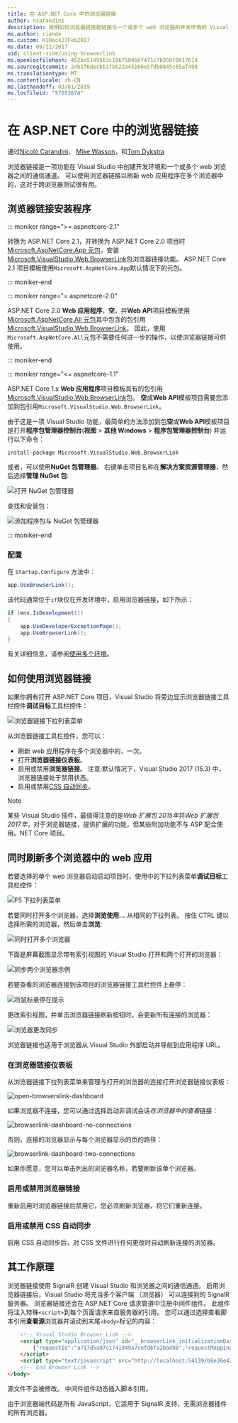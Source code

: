 ```yaml
---
title: 在 ASP.NET Core 中的浏览器链接
author: ncarandini
description: 说明如何浏览器链接是链接与一个或多个 web 浏览器的开发环境的 Visual Studio 功能。
ms.author: riande
ms.custom: H1Hack27Feb2017
ms.date: 09/22/2017
uid: client-side/using-browserlink
ms.openlocfilehash: 452ba5149563c186750466f471c7b950f0017614
ms.sourcegitcommit: 24b1f6decbb17bb22a45166e5fdb0845c65af498
ms.translationtype: MT
ms.contentlocale: zh-CN
ms.lasthandoff: 03/01/2019
ms.locfileid: "57053674"
---
```

# <a name="browser-link-in-aspnet-core"></a>在 ASP.NET Core 中的浏览器链接

通过[Nicolò Carandini](https://github.com/ncarandini)， [Mike Wasson](https://github.com/MikeWasson)，和[Tom Dykstra](https://github.com/tdykstra)

浏览器链接是一项功能在 Visual Studio 中创建开发环境和一个或多个 web 浏览器之间的通信通道。 可以使用浏览器链接以刷新 web 应用程序在多个浏览器中的，这对于跨浏览器测试很有用。

## <a name="browser-link-setup"></a>浏览器链接安装程序

::: moniker range=">= aspnetcore-2.1"

转换为 ASP.NET Core 2.1，并转换为 ASP.NET Core 2.0 项目时[Microsoft.AspNetCore.App 元包](xref:fundamentals/metapackage-app)，安装[Microsoft.VisualStudio.Web.BrowserLink](https://www.nuget.org/packages/Microsoft.VisualStudio.Web.BrowserLink/)包浏览器链接功能。 ASP.NET Core 2.1 项目模板使用`Microsoft.AspNetCore.App`默认情况下的元包。

::: moniker-end

::: moniker range="= aspnetcore-2.0"

ASP.NET Core 2.0 **Web 应用程序**，**空**，并**Web API**项目模板使用[Microsoft.AspNetCore.All 元包](xref:fundamentals/metapackage)其中包含的包引用[Microsoft.VisualStudio.Web.BrowserLink](https://www.nuget.org/packages/Microsoft.VisualStudio.Web.BrowserLink/)。 因此，使用`Microsoft.AspNetCore.All`元包不需要任何进一步的操作，以使浏览器链接可供使用。

::: moniker-end

::: moniker range="<= aspnetcore-1.1"

ASP.NET Core 1.x **Web 应用程序**项目模板具有的包引用[Microsoft.VisualStudio.Web.BrowserLink](https://www.nuget.org/packages/Microsoft.VisualStudio.Web.BrowserLink/)包。 **空**或**Web API**模板项目需要您添加到包引用`Microsoft.VisualStudio.Web.BrowserLink`。

由于这是一项 Visual Studio 功能，最简单的方法添加到包**空**或**Web API**模板项目是打开**程序包管理器控制台**(**视图** > **其他 Windows** > **程序包管理器控制台**) 并运行以下命令：

```console
install-package Microsoft.VisualStudio.Web.BrowserLink
```

或者，可以使用**NuGet 包管理器**。 右键单击项目名称在**解决方案资源管理器**，然后选择**管理 NuGet 包**:

![打开 NuGet 包管理器](using-browserlink/_static/open-nuget-package-manager.png)

查找和安装包：

![添加程序包与 NuGet 包管理器](using-browserlink/_static/add-package-with-nuget-package-manager.png)

::: moniker-end

### <a name="configuration"></a>配置

在 `Startup.Configure` 方法中：

```csharp
app.UseBrowserLink();
```

该代码通常位于`if`块仅在开发环境中，启用浏览器链接，如下所示：

```csharp
if (env.IsDevelopment())
{
    app.UseDeveloperExceptionPage();
    app.UseBrowserLink();
}
```

有关详细信息，请参阅[使用多个环境](xref:fundamentals/environments)。

## <a name="how-to-use-browser-link"></a>如何使用浏览器链接

如果你拥有打开 ASP.NET Core 项目，Visual Studio 将旁边显示浏览器链接工具栏控件**调试目标**工具栏控件：

![浏览器链接下拉列表菜单](using-browserlink/_static/browserLink-dropdown-menu.png)

从浏览器链接工具栏控件，您可以：

* 刷新 web 应用程序在多个浏览器中的，一次。
* 打开**浏览器链接仪表板**。
* 启用或禁用**浏览器链接**。 注意:默认情况下，Visual Studio 2017 (15.3) 中，浏览器链接处于禁用状态。
* 启用或禁用[CSS 自动同步](#enable-or-disable-css-auto-sync)。

> [!NOTE]
> 某些 Visual Studio 插件，最值得注意的是*Web 扩展包 2015年*并*Web 扩展包 2017年*，对于浏览器链接，提供扩展的功能，但某些附加功能不与 ASP 配合使用。NET Core 项目。

## <a name="refresh-the-web-app-in-several-browsers-at-once"></a>同时刷新多个浏览器中的 web 应用

若要选择的单个 web 浏览器启动启动项目时，使用中的下拉列表菜单**调试目标**工具栏控件：

![F5 下拉列表菜单](using-browserlink/_static/debug-target-dropdown-menu.png)

若要同时打开多个浏览器，选择**浏览使用...** 从相同的下拉列表。 按住 CTRL 键以选择所需的浏览器，然后单击**浏览**:

![同时打开多个浏览器](using-browserlink/_static/open-many-browsers-at-once.png)

下面是屏幕截图显示带有索引视图的 Visual Studio 打开和两个打开的浏览器：

![同步两个浏览器示例](using-browserlink/_static/sync-with-two-browsers-example.png)

若要查看的浏览器连接到该项目的浏览器链接工具栏控件上悬停：

![将鼠标悬停在提示](using-browserlink/_static/hoover-tip.png)

更改索引视图，并单击浏览器链接刷新按钮时，会更新所有连接的浏览器：

![浏览器更改同步](using-browserlink/_static/browsers-sync-to-changes.png)

浏览器链接也适用于浏览器从 Visual Studio 外部启动并导航到应用程序 URL。

### <a name="the-browser-link-dashboard"></a>在浏览器链接仪表板

从浏览器链接下拉列表菜单来管理与打开的浏览器的连接打开浏览器链接仪表板：

![open-browserslink-dashboard](using-browserlink/_static/open-browserlink-dashboard.png)

如果浏览器不连接，您可以通过选择启动非调试会话*在浏览器中的查看*链接：

![browserlink-dashboard-no-connections](using-browserlink/_static/browserlink-dashboard-no-connections.png)

否则，连接的浏览器显示与每个浏览器显示的页的路径：

![browserlink-dashboard-two-connections](using-browserlink/_static/browserlink-dashboard-two-connections.png)

如果你愿意，您可以单击列出的浏览器名称，若要刷新该单个浏览器。

### <a name="enable-or-disable-browser-link"></a>启用或禁用浏览器链接

重新启用时浏览器链接后禁用它，您必须刷新浏览器，将它们重新连接。

### <a name="enable-or-disable-css-auto-sync"></a>启用或禁用 CSS 自动同步

启用 CSS 自动同步后，对 CSS 文件进行任何更改时自动刷新连接的浏览器。

## <a name="how-it-works"></a>其工作原理

浏览器链接使用 SignalR 创建 Visual Studio 和浏览器之间的通信通道。 启用浏览器链接后，Visual Studio 将充当多个客户端 （浏览器） 可以连接到的 SignalR 服务器。 浏览器链接还会在 ASP.NET Core 请求管道中注册中间件组件。 此组件将注入特殊`<script>`到每个页面请求来自服务器的引用。 您可以通过选择查看脚本引用**查看源**浏览器并滚动到末尾`<body>`标记的内容：

```html
    <!-- Visual Studio Browser Link -->
    <script type="application/json" id="__browserLink_initializationData">
        {"requestId":"a717d5a07c1741949a7cefd6fa2bad08","requestMappingFromServer":false}
    </script>
    <script type="text/javascript" src="http://localhost:54139/b6e36e429d034f578ebccd6a79bf19bf/browserLink" async="async"></script>
    <!-- End Browser Link -->
</body>
```

源文件不会被修改。 中间件组件动态插入脚本引用。

由于浏览器端代码是所有 JavaScript，它适用于 SignalR 支持，无需浏览器插件的所有浏览器。
